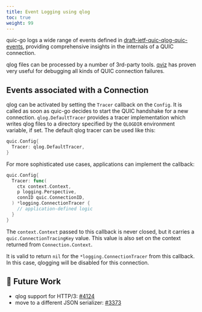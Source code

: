 ```yaml
---
title: Event Logging using qlog
toc: true
weight: 99
---
```


quic-go logs a wide range of events defined in [draft-ietf-quic-qlog-quic-events](https://datatracker.ietf.org/doc/draft-ietf-quic-qlog-quic-events/), providing comprehensive insights in the internals of a QUIC connection. 

qlog files can be processed by a number of 3rd-party tools. [qviz](https://qvis.quictools.info/) has proven very useful for debugging all kinds of QUIC connection failures.

## Events associated with a Connection

qlog can be activated by setting the `Tracer` callback on the `Config`. It is called as soon as quic-go decides to start the QUIC handshake for a new connection.
`qlog.DefaultTracer` provides a tracer implementation which writes qlog files to a directory specified by the `QLOGDIR` environment variable, if set.
The default qlog tracer can be used like this:
```go
quic.Config{
  Tracer: qlog.DefaultTracer,
}
```

For more sophisticated use cases, applications can implement the callback:
```go
quic.Config{
  Tracer: func(
    ctx context.Context, 
    p logging.Perspective, 
    connID quic.ConnectionID,
  ) *logging.ConnectionTracer {
    // application-defined logic
  }
}
```

The `context.Context` passed to this callback is never closed, but it carries a `quic.ConnectionTracingKey` value. This value is also set on the context returned from `Connection.Context`.

It is valid to return `nil` for the `*logging.ConnectionTracer` from this callback. In this case, qlogging will be disabled for this connection.

## 📝 Future Work

* qlog support for HTTP/3: [#4124](https://github.com/quic-go/quic-go/issues/4124)
* move to a different JSON serializer: [#3373](https://github.com/quic-go/quic-go/issues/3373)
